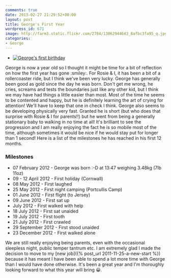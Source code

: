 ```yaml
---
comments: true
date: 2013-02-27 21:29:52+00:00
layout: post
title: George's First Year
wordpress_id: 671
image: http://farm3.static.flickr.com/2784/13062944643_8afbc3fa95_q.jpg
categories:
- George
---
```


<ul class="flickr image alignleft">
  <li>
    <a title="George's first birthday" href="http://farm3.static.flickr.com/2784/13062944643_8afbc3fa95_b.jpg">
      <img src="http://farm3.static.flickr.com/2784/13062944643_8afbc3fa95_q.jpg" alt="George's first birthday">
    </a>
    <a title="View on Flickr" href="http://www.flickr.com/photos/richard-perry/13062944643/" class="flickrlink"> </a>
  </li>
</ul>
George is now a year old so I thought it might be time for a bit of reflection on how the first year
has gone :smiley:. For Rosie & I, it has been a bit of a rollercoaster ride, but I think we've been
very lucky. George has generally been good as gold since the day he was born. Don't get me wrong, he
cries, screams and tests the boundaries just like any other kid, but I think we may have had things
a little easier than most. Most of the time he seems to be contented and happy, but he is definitely
learning the art of crying for attention! We'll have to keep that one in check I think. George also
seems to be developing physically very fast. Granted he is short (but who does that surprise with
Rosie & I for parents!!) but he went from being a generally stationary baby to walking in no time at
all! It's brilliant to see the progression and I am really enjoying the fact he is so mobile most of
the time, although sometimes it would be nice if he would stay put for longer than 1 second! Here is
a list of the milestones he has reached in his first 12 months.

### Milestones
	
  * 07 February 2012 - George was born :-D at 13:47 weighing 3.48kg (7lb 11oz)
  * 09 - 12 April 2012 - First holiday (Cornwall)
  * 08 May 2012 - First laughed
  * 25 May 2012 - First night camping (Portcullis Camp)
  * 01 June 2012 - First flight (to Jersey)
  * 09 June 2012 - First sat up
  * July 2012 - First walked with help
  * 18 July 2012 - First sat unaided
  * 19 July 2012 - First tooth
  * 21 July 2012 - First crawled
  * 29 September 2012 - First stood unaided
  * 23 December 2012 - First walked alone

We are still really enjoying being parents, even with the occasional sleepless night, public temper
tantrum etc. I am extremely glad I made the decision to move to my [new job]({% post_url 2011-11-25-a-new-start %})
because it has meant I have been able to spend a lot more time with George than I would have done
otherwise. It's been a great year and I'm thoroughly looking forward to what this year will bring
:grinning:.
